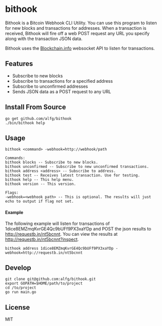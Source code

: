 bithook
=======

Bithook is a Bitcoin Webhook CLI Utility. You can use this program to listen for new blocks and
transactions for addresses. When a transaction is received, Bithook will fire off a web POST 
request any URL you specify along with the transaction JSON data.

Bithook uses the [Blockchain.info](http://blockchain.info) websocket API to listen for transactions.

## Features
* Subscribe to new blocks
* Subscribe to transactions for a specified address
* Subscribe to unconfirmed addresses
* Sends JSON data as a POST request to any URL

## Install From Source

```
go get github.com/alfg/bithook
./bin/bithook help
```

## Usage

`bithook <command> -webhook=http://webhook/path`

```
Commands:
bithook blocks -- Subscribe to new blocks.
bithook unconfirmed -- Subscribe to new unconfirmed transactions.
bithook address <address> -- Subscribe to address.
bithook test -- Receives latest transaction. Use for testing.
bithook help -- This help menu.
bithook version -- This version.

Flags:
-webhook=<webhook path> -- This is optional. The results will just echo to output if flag not set.
```

#### Example

The following example will listen for transactions of 1dice8EMZmqKvrGE4Qc9bUFf9PX3xaYDp and POST the json results to http://requestb.in/nt5bcnnt. You can view the results at http://requestb.in/nt5bcnnt?inspect.

`bithook address 1dice8EMZmqKvrGE4Qc9bUFf9PX3xaYDp -webhook=http://requestb.in/nt5bcnnt`

## Develop

```
git clone git@github.com:alfg/bithook.git
export GOPATH=$HOME/path/to/project
cd /to/project
go run main.go
```

## License
MIT
